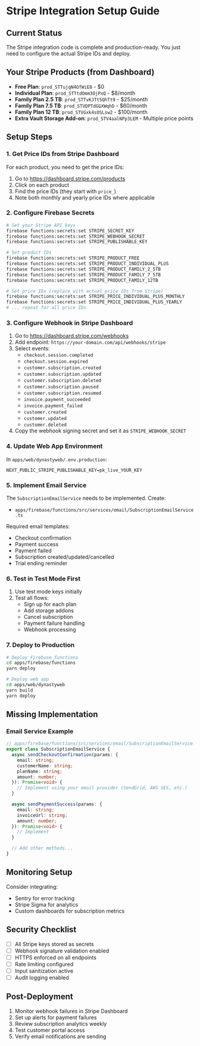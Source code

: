 # Stripe Integration Setup Guide

## Current Status
The Stripe integration code is complete and production-ready. You just need to configure the actual Stripe IDs and deploy.

## Your Stripe Products (from Dashboard)
- **Free Plan**: `prod_STTujqN4OfWiE8` - $0
- **Individual Plan**: `prod_STTtdOmm3OjPxQ` - $8/month
- **Family Plan 2.5 TB**: `prod_STTvKJTt5QhTt9` - $25/month
- **Family Plan 7.5 TB**: `prod_STVDPTdGGXWqhD` - $60/month
- **Family Plan 12 TB**: `prod_STVGxk4sOSLsw2` - $100/month
- **Extra Vault Storage Add-on**: `prod_STV4aalNPp3LEM` - Multiple price points

## Setup Steps

### 1. Get Price IDs from Stripe Dashboard
For each product, you need to get the price IDs:
1. Go to https://dashboard.stripe.com/products
2. Click on each product
3. Find the price IDs (they start with `price_`)
4. Note both monthly and yearly price IDs where applicable

### 2. Configure Firebase Secrets
```bash
# Set your Stripe API keys
firebase functions:secrets:set STRIPE_SECRET_KEY
firebase functions:secrets:set STRIPE_WEBHOOK_SECRET
firebase functions:secrets:set STRIPE_PUBLISHABLE_KEY

# Set product IDs
firebase functions:secrets:set STRIPE_PRODUCT_FREE
firebase functions:secrets:set STRIPE_PRODUCT_INDIVIDUAL_PLUS
firebase functions:secrets:set STRIPE_PRODUCT_FAMILY_2_5TB
firebase functions:secrets:set STRIPE_PRODUCT_FAMILY_7_5TB
firebase functions:secrets:set STRIPE_PRODUCT_FAMILY_12TB

# Set price IDs (replace with actual price IDs from Stripe)
firebase functions:secrets:set STRIPE_PRICE_INDIVIDUAL_PLUS_MONTHLY
firebase functions:secrets:set STRIPE_PRICE_INDIVIDUAL_PLUS_YEARLY
# ... repeat for all price IDs
```

### 3. Configure Webhook in Stripe Dashboard
1. Go to https://dashboard.stripe.com/webhooks
2. Add endpoint: `https://your-domain.com/api/webhooks/stripe`
3. Select events:
   - `checkout.session.completed`
   - `checkout.session.expired`
   - `customer.subscription.created`
   - `customer.subscription.updated`
   - `customer.subscription.deleted`
   - `customer.subscription.paused`
   - `customer.subscription.resumed`
   - `invoice.payment_succeeded`
   - `invoice.payment_failed`
   - `customer.created`
   - `customer.updated`
   - `customer.deleted`
4. Copy the webhook signing secret and set it as `STRIPE_WEBHOOK_SECRET`

### 4. Update Web App Environment
In `apps/web/dynastyweb/.env.production`:
```
NEXT_PUBLIC_STRIPE_PUBLISHABLE_KEY=pk_live_YOUR_KEY
```

### 5. Implement Email Service
The `SubscriptionEmailService` needs to be implemented. Create:
- `apps/firebase/functions/src/services/email/SubscriptionEmailService.ts`

Required email templates:
- Checkout confirmation
- Payment success
- Payment failed
- Subscription created/updated/cancelled
- Trial ending reminder

### 6. Test in Test Mode First
1. Use test mode keys initially
2. Test all flows:
   - Sign up for each plan
   - Add storage addons
   - Cancel subscription
   - Payment failure handling
   - Webhook processing

### 7. Deploy to Production
```bash
# Deploy Firebase functions
cd apps/firebase/functions
yarn deploy

# Deploy web app
cd apps/web/dynastyweb
yarn build
yarn deploy
```

## Missing Implementation

### Email Service Example
```typescript
// apps/firebase/functions/src/services/email/SubscriptionEmailService.ts
export class SubscriptionEmailService {
  async sendCheckoutConfirmation(params: {
    email: string;
    customerName: string;
    planName: string;
    amount: number;
  }): Promise<void> {
    // Implement using your email provider (SendGrid, AWS SES, etc.)
  }

  async sendPaymentSuccess(params: {
    email: string;
    invoiceUrl: string;
    amount: number;
  }): Promise<void> {
    // Implement
  }

  // Add other methods...
}
```

## Monitoring Setup
Consider integrating:
- Sentry for error tracking
- Stripe Sigma for analytics
- Custom dashboards for subscription metrics

## Security Checklist
- [ ] All Stripe keys stored as secrets
- [ ] Webhook signature validation enabled
- [ ] HTTPS enforced on all endpoints
- [ ] Rate limiting configured
- [ ] Input sanitization active
- [ ] Audit logging enabled

## Post-Deployment
1. Monitor webhook failures in Stripe Dashboard
2. Set up alerts for payment failures
3. Review subscription analytics weekly
4. Test customer portal access
5. Verify email notifications are sending